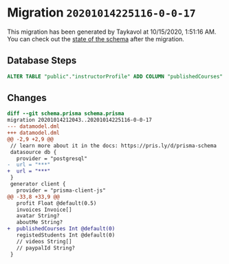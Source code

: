 # Migration `20201014225116-0-0-17`

This migration has been generated by Taykavol at 10/15/2020, 1:51:16 AM.
You can check out the [state of the schema](./schema.prisma) after the migration.

## Database Steps

```sql
ALTER TABLE "public"."instructorProfile" ADD COLUMN "publishedCourses" integer   NOT NULL DEFAULT 0
```

## Changes

```diff
diff --git schema.prisma schema.prisma
migration 20201014212043..20201014225116-0-0-17
--- datamodel.dml
+++ datamodel.dml
@@ -2,9 +2,9 @@
 // learn more about it in the docs: https://pris.ly/d/prisma-schema
 datasource db {
   provider = "postgresql"
-  url = "***"
+  url = "***"
 }
 generator client {
   provider = "prisma-client-js"
@@ -33,8 +33,9 @@
   profit Float @default(0.5)
   invoices Invoice[]
   avatar String?
   aboutMe String?
+  publishedCourses Int @default(0)
   registedStudents Int @default(0)
   // videos String[]
   // paypalId String?
 }
```


